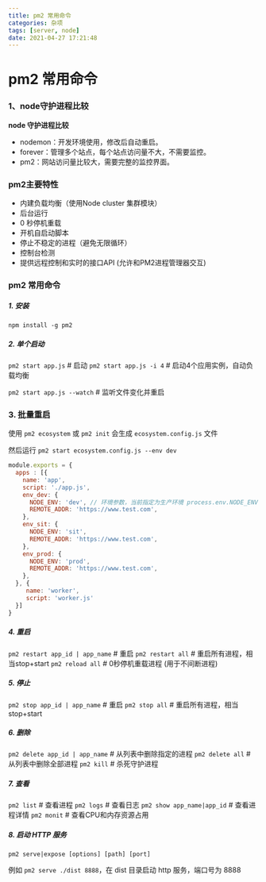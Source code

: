 ```yaml
---
title: pm2 常用命令
categories: 杂项
tags: [server, node]
date: 2021-04-27 17:21:48
---
```


# pm2 常用命令

### 1、node守护进程比较
**node 守护进程比较**
* nodemon：开发环境使用，修改后自动重启。
* forever：管理多个站点，每个站点访问量不大，不需要监控。
* pm2：网站访问量比较大，需要完整的监控界面。

### pm2主要特性
* 内建负载均衡（使用Node cluster 集群模块）
* 后台运行
* 0 秒停机重载
* 开机自启动脚本
* 停止不稳定的进程（避免无限循环）
* 控制台检测
* 提供远程控制和实时的接口API (允许和PM2进程管理器交互)


### pm2 常用命令

##### 1. 安装
`npm install -g pm2`

##### 2. 单个启动
`pm2 start app.js`  # 启动
`pm2 start app.js -i 4` # 启动4个应用实例，自动负载均衡

`pm2 start app.js --watch` # 监听文件变化并重启

### 3. 批量重启

使用 `pm2 ecosystem` 或 `pm2 init` 会生成 `ecosystem.config.js` 文件

然后运行 `pm2 start ecosystem.config.js --env dev`

```js
module.exports = {
  apps : [{
    name: 'app',
    script: './app.js',
    env_dev: {
      NODE_ENV: 'dev', // 环境参数，当前指定为生产环境 process.env.NODE_ENV
      REMOTE_ADDR: 'https://www.test.com',
    },
    env_sit: {
      NODE_ENV: 'sit',
      REMOTE_ADDR: 'https://www.test.com',
    },
    env_prod: {
      NODE_ENV: 'prod',
      REMOTE_ADDR: 'https://www.test.com',
    },
  }, {
     name: 'worker',
     script: 'worker.js'
  }]
}
```

##### 4. 重启
`pm2 restart app_id | app_name` # 重启
`pm2 restart all` # 重启所有进程，相当stop+start
`pm2 reload all` # 0秒停机重载进程 (用于不间断进程)

##### 5. 停止
`pm2 stop app_id | app_name` # 重启
`pm2 stop all` # 重启所有进程，相当stop+start

##### 6. 删除
`pm2 delete app_id | app_name`  # 从列表中删除指定的进程
`pm2 delete all` # 从列表中删除全部进程
`pm2 kill` # 杀死守护进程

##### 7. 查看
`pm2 list` # 查看进程
`pm2 logs` # 查看日志
`pm2 show app_name|app_id` # 查看进程详情
`pm2 monit`  # 查看CPU和内存资源占用

##### 8. 启动 HTTP 服务
`pm2 serve|expose [options] [path] [port]`

例如 `pm2 serve ./dist 8888`，在 dist 目录启动 http 服务，端口号为 8888

